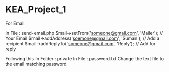 # KEA_Project_1


For Email

In File : send-email.php
$mail->setFrom('someone@gmail.com', 'Mailer');            // Your Email
    $mail->addAddress('soemone@gmail.com', 'Suman');      // Add a recipient
    $mail->addReplyTo('someone@gmail.com', 'Reply');      // Add for reply

Following this
In Folder : private
In File : password.txt
Change the text file to the email matching password
